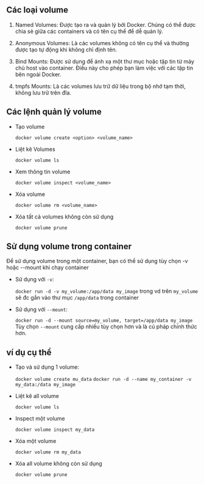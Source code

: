 ## Các loại volume
1. Named Volumes: Được tạo ra và quản lý bởi Docker. Chúng có thể được chia sẻ giữa các containers và có tên cụ thể để dễ quản lý.

2. Anonymous Volumes: Là các volumes không có tên cụ thể và thường được tạo tự động khi không chỉ định tên.

3. Bind Mounts: Được sử dụng để ánh xạ một thư mục hoặc tập tin từ máy chủ host vào container. Điều này cho phép bạn làm việc với các tập tin bên ngoài Docker.

4. tmpfs Mounts: Là các volumes lưu trữ dữ liệu trong bộ nhớ tạm thời, không lưu trữ trên đĩa.
## Các lệnh quản lý volume
- Tạo volume
  
  `docker volume create <option> <volume_name>`
- Liệt kê Volumes
  
  `docker volume ls`
- Xem thông tin volume
  
  `docker volume inspect <volume_name>`
- Xóa volume
  
  `docker volume rm <volume_name>`
- Xóa tất cả volumes không còn sử dụng
  
  `docker volume prune`

## Sử dụng volume trong container
  Để sử dụng volume trong một container, bạn có thể sử dụng tùy chọn -v hoặc --mount khi chạy container
- Sử dụng với `-v`:
  
  `docker run -d -v my_volume:/app/data my_image`
trong vd trên `my_volume` sẽ đc gắn vào thư mục `/app/data` trong container
- Sử dụng với `--mount`:
  
  `docker run -d --mount source=my_volume, target=/app/data my_image`
Tùy chọn `--mount` cung cấp nhiều tùy chọn hơn và là cú pháp chính thức hơn.

## ví dụ cụ thể
- Tạo và sử dụng 1 volume:
  
  `docker volume create mu_data`
  `docker run -d --name my_container -v my_data:/data my_image`
- Liệt kê all volume
  
  `docker volume ls`
- Inspect một volume
  
  `docker volume inspect my_data`
- Xóa một volume
  
  `docker volume rm my_data`
- Xóa all volume không còn sử dụng
  
  `docker volume prune`

